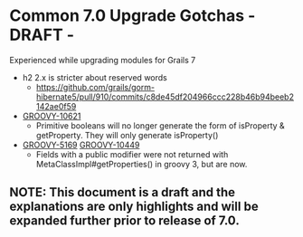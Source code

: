 # Common 7.0 Upgrade Gotchas - DRAFT -

Experienced while upgrading modules for Grails 7

- h2 2.x is stricter about reserved words
  - https://github.com/grails/gorm-hibernate5/pull/910/commits/c8de45df204966ccc228b46b94beeb2142ae0f59 
- [GROOVY-10621](https://issues.apache.org/jira/browse/GROOVY-10621) 
  - Primitive booleans will no longer generate the form of isProperty & getProperty.  They will only generate isProperty()
- [GROOVY-5169](https://issues.apache.org/jira/browse/GROOVY-5169)  [GROOVY-10449](https://issues.apache.org/jira/browse/GROOVY-10449)
  - Fields with a public modifier were not returned with MetaClassImpl#getProperties() in groovy 3, but are now. 

## NOTE: This document is a draft and the explanations are only highlights and will be expanded further prior to release of 7.0.
